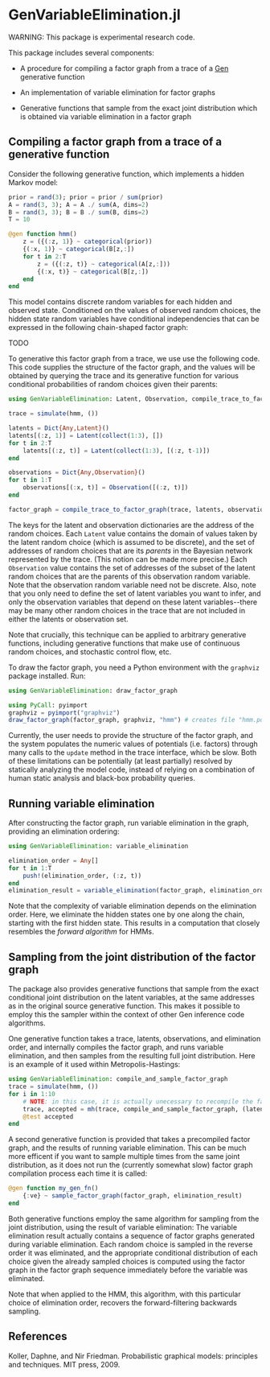 # GenVariableElimination.jl

WARNING: This package is experimental research code.

This package includes several components:

- A procedure for compiling a factor graph from a trace of a [Gen](https://www.gen.dev) generative function

- An implementation of variable elimination for factor graphs

- Generative functions that sample from the exact joint distribution which is obtained via variable elimination in a factor graph

## Compiling a factor graph from a trace of a generative function

Consider the following generative function, which implements a hidden Markov model:

```julia
prior = rand(3); prior = prior / sum(prior)
A = rand(3, 3); A = A ./ sum(A, dims=2)
B = rand(3, 3); B = B ./ sum(B, dims=2)
T = 10

@gen function hmm()
    z = ({(:z, 1)} ~ categorical(prior))
    {(:x, 1)} ~ categorical(B[z,:])
    for t in 2:T
        z = ({(:z, t)} ~ categorical(A[z,:]))
        {(:x, t)} ~ categorical(B[z,:])
    end
end
```

This model contains discrete random variables for each hidden and observed state.
Conditioned on the values of observed random choices, the hidden state random variables have conditional independencies that can be expressed in the following chain-shaped factor graph:

TODO

To generative this factor graph from a trace, we use use the following code.
This code supplies the structure of the factor graph, and the values will be obtained by querying the trace and its generative function for various conditional probabilities of random choices given their parents:

```julia
using GenVariableElimination: Latent, Observation, compile_trace_to_factor_graph

trace = simulate(hmm, ())

latents = Dict{Any,Latent}()
latents[(:z, 1)] = Latent(collect(1:3), [])
for t in 2:T
    latents[(:z, t)] = Latent(collect(1:3), [(:z, t-1)])
end

observations = Dict{Any,Observation}()
for t in 1:T
    observations[(:x, t)] = Observation([(:z, t)])
end

factor_graph = compile_trace_to_factor_graph(trace, latents, observations)
```
The keys for the latent and observation dictionaries are the address of the random choices.
Each `Latent` value contains the domain of values taken by the latent random choice (which is assumed to be discrete), and the set of addresses of random choices that are its _parents_ in the Bayesian network represented by the trace. (This notion can be made more precise.)
Each `Observation` value contains the set of addresses of the subset of the latent random choices that are the parents of this observation random variable.
Note that the observation random variable need not be discrete.
Also, note that you only need to define the set of latent variables you want to infer, and only the observation variables that depend on these latent variables--there may be many other random choices in the trace that are not included in either the latents or observation set.

Note that crucially, this technique can be applied to arbitrary generative functions, including generative functions that make use of continuous random choices, and stochastic control flow, etc.

To draw the factor graph, you need a Python environment with the `graphviz` package installed. Run:
```julia
using GenVariableElimination: draw_factor_graph

using PyCall: pyimport
graphviz = pyimport("graphviz")
draw_factor_graph(factor_graph, graphviz, "hmm") # creates file "hmm.pdf"
```

Currently, the user needs to provide the structure of the factor graph, and the system populates the numeric values of potentials (i.e. factors) through many calls to the `update` method in the trace interface, which be slow.
Both of these limitations can be potentially (at least partially) resolved by statically analyzing the model code, instead of relying on a combination of human static analysis and black-box probability queries.

## Running variable elimination

After constructing the factor graph, run variable elimination in the graph, providing an elimination ordering:
```julia
using GenVariableElimination: variable_elimination

elimination_order = Any[]
for t in 1:T
    push!(elimination_order, (:z, t))
end
elimination_result = variable_elimination(factor_graph, elimination_order)
```
Note that the complexity of variable elimination depends on the elimination order.
Here, we eliminate the hidden states one by one along the chain, starting with the first hidden state.
This results in a computation that closely resembles the _forward algorithm_ for HMMs.

## Sampling from the joint distribution of the factor graph

The package also provides generative functions that sample from the exact conditional joint distribution on the latent variables, at the same addresses as in the original source generative function.
This makes it possible to employ this the sampler within the context of other Gen inference code algorithms.

One generative function takes a trace, latents, observations, and elimination order, and internally compiles the factor graph, and runs variable elimination, and then samples from the resulting full joint distribution.
Here is an example of it used within Metropolis-Hastings:
```julia
using GenVariableElimination: compile_and_sample_factor_graph
trace = simulate(hmm, ())
for i in 1:10
    # NOTE: in this case, it is actually unecessary to recompile the factor graph on each iteration
    trace, accepted = mh(trace, compile_and_sample_factor_graph, (latents, observations, elimination_order))
    @test accepted
end
```

A second generative function is provided that takes a precompiled factor graph, and the results of running variable elimination.
This can be much more efficent if you want to sample multiple times from the same joint distribution, as it does not run the (currently somewhat slow) factor graph compilation process each time it is called:
```julia
@gen function my_gen_fn()
    {:ve} ~ sample_factor_graph(factor_graph, elimination_result)
end
```

Both generative functions employ the same algorithm for sampling from the joint distribution, using the result of variable elimination:
The variable elimination result actually contains a sequence of factor graphs generated during variable elimination.
Each random choice is sampled in the reverse order it was eliminated, and the appropriate conditional distribution of each choice given the already sampled choices is computed using the factor graph in the factor graph sequence immediately before the variable was eliminated.

Note that when applied to the HMM, this algorithm, with this particular choice of elimination order, recovers the forward-filtering backwards sampling.

## References

Koller, Daphne, and Nir Friedman. Probabilistic graphical models: principles and techniques. MIT press, 2009.


